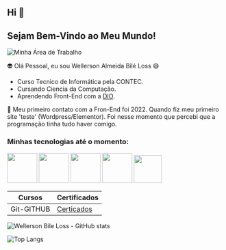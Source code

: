 ## Hi  👋


## Sejam Bem-Vindo ao Meu Mundo!

![Minha Área de Trabalho](https://apexensino.com.br/wp-content/uploads/2020/06/aprender-a-programar.png)<br>


:alien: Olá Pessoal, eu sou Wellerson Almeida Bilé Loss 😄

- Curso Tecnico de Informática pela CONTEC. 
- Cursando Ciencia da Computação.
- Aprendendo Front-End com a [DIO](https://www.dio.me/).

💬 Meu primeiro contato com a Fron-End foi 2022. Quando fiz meu primeiro site 'teste' (Wordpress/Elementor). 
Foi nesse momento que percebi que a programação tinha tudo haver comigo.

### Minhas tecnologias até o momento:

<p aligh="center">
  <img src="https://img.icons8.com/?size=100&id=12599&format=png&color=000000" width="70px">
  <img src="https://img.icons8.com/?size=100&id=20906&format=png&color=000000" width="70px">
  <img src="https://img.icons8.com/?size=100&id=D2Hi2VkJSi33&format=png&color=000000" width="70px"> 
  <img src="https://img.icons8.com/?size=100&id=YjeKwnSQIBUq&format=png&color=000000" width="70px">
  <img src="https://img.icons8.com/?size=100&id=39853&format=png&color=000000" width="65px">

</p>




|  Cursos   | Certificados |
|-----|-----|
| Git-GITHUB|  [Certicados](http://)  |


![Wellerson Bile Loss - GitHub stats](https://github-readme-stats.vercel.app/api?username=wellerson-abl&show_icons=true&theme=dracula)

![Top Langs](https://github-readme-stats.vercel.app/api/top-langs/?username=wellerson-abl&hide_progress=true)

<!--
**Wellerson-ABL/WELLERSON-ABL** is a ✨ _special_ ✨ repository because its `README.md` (this file) appears on your GitHub profile.

Here are some ideas to get you started:

- 🔭 I’m currently working on ...
- 🌱 I’m currently learning ...
- 👯 I’m looking to collaborate on ...
- 🤔 I’m looking for help with ...
- 💬 Ask me about ...
- 📫 How to reach me: ...
- 😄 Pronouns: ...
- ⚡ Fun fact: ...
-->
